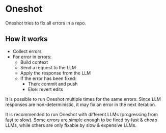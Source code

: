 # Oneshot

Oneshot tries to fix all errors in a repo.

## How it works

* Collect errors
* For error in errors:
  * Build context
  * Send a request to the LLM
  * Apply the response from the LLM
  * If the error has been fixed:
    * Then: commit and push
    * Else: revert edits

It is possible to run Oneshot multiple times for the same errors. Since LLM responses are non-deterministic, it may fix an error in the next iteration.

It is recommended to run Oneshot with different LLMs (progressing from fast to slow). Some errors are simple enough to be fixed by fast & cheap LLMs, while others are only fixable by slow & expensive LLMs. 
